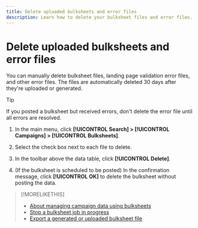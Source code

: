 ```yaml
---
title: Delete uploaded bulksheets and error files
description: Learn how to delete your bulksheet files and error files. 
---
```

# Delete uploaded bulksheets and error files

You can manually delete bulksheet files, landing page validation error files, and other error files. The files are automatically deleted 30 days after they're uploaded or generated.

>[!TIP]
>
>If you posted a bulksheet but received errors, don't delete the error file until all errors are resolved.

1. In the main menu, click **[!UICONTROL Search] > [!UICONTROL Campaigns] > [!UICONTROL Bulksheets]**.

1. Select the check box next to each file to delete.

1. In the toolbar above the data table, click **[!UICONTROL Delete]**.

1. (If the bulksheet is scheduled to be posted) In the confirmation message, click **[!UICONTROL OK]** to delete the bulksheet without posting the data.

>[!MORELIKETHIS]
>
>* [About managing campaign data using bulksheets](bulksheet-about.md)
>* [Stop a bulksheet job in progress](bulksheet-stop-job.md)
>* [Export a generated or uploaded bulksheet file](bulksheet-export.md)
